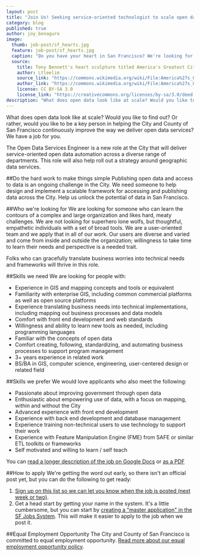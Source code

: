```yaml
---
layout: post
title: "Join Us! Seeking service-oriented technologist to scale open data"
category: blog
published: true
author: joy_bonaguro
image:
  thumb: job-post/sf_hearts.jpg
  feature: job-post/sf_hearts.jpg
  caption: "Do you have your heart in San Francisco? We're looking for someone who can bring a lot of heart to a big job."
  source:
    title: Tony Bennett's heart sculpture titled America's Greatest City By The Bay
    author: Ltleelim
    source_link: "https://commons.wikimedia.org/wiki/File:America%27s_Greatest_City_By_The_Bay_at_Union_Square,_San_Francisco,_CA.jpg"
    author_link: "https://commons.wikimedia.org/wiki/File:America%27s_Greatest_City_By_The_Bay_at_Union_Square,_San_Francisco,_CA.jpg"
    license: CC BY-SA 3.0
    license_link: "https://creativecommons.org/licenses/by-sa/3.0/deed.en"
description: "What does open data look like at scale? Would you like to find out? Or rather, would you like to be a key person in helping the City and County of San Francisco continuously improve the way in which we deliver open data services for all of the various users of open data? We have a job for you."
---
```

What does open data look like at scale? Would you like to find out? Or rather, would you like to be a key person in helping the City and County of San Francisco continuously improve the way we deliver open data services? We have a job for you.

The Open Data Services Engineer is a new role at the City that will deliver service-oriented open data automation across a diverse range of departments. This role will also help roll out a strategy around geographic data services.

##Do the hard work to make things simple
Publishing open data and access to data is an ongoing challenge in the City. We need someone to help design and implement a scalable framework for accessing and publishing data across the City. Help us unlock the potential of data in San Francisco.

##Who we're looking for
We are looking for someone who can learn the contours of a complex and large organization and likes hard, meaty challenges. We are not looking for superhero lone wolfs, but thoughtful, empathetic individuals with a set of broad tools. We are a user-oriented team and we apply that in all of our work. Our users are diverse and varied and come from inside and outside the organization; willingness to take time to learn their needs and perspective is a needed trait.

Folks who can gracefully translate business worries into technical needs and frameworks will thrive in this role.

##Skills we need
We are looking for people with:

 - Experience in GIS and mapping concepts and tools or equivalent
 - Familiarity with enterprise GIS, including common commercial platforms as well as open source platforms
 - Experience translating business needs into technical implementations, including mapping out business processes and data models
 - Comfort with front end development and web standards
 - Willingness and ability to learn new tools as needed, including programming languages
 - Familiar with the concepts of open data
 - Comfort creating, following, standardizing, and automating business processes to support program management
 - 3+ years experience in related work
 - BS/BA in GIS, computer science, engineering, user-centered design or related field

##Skills we prefer
We would love applicants who also meet the following:

 - Passionate about improving government through open data
 - Enthusiastic about empowering use of data, with a focus on mapping, within and without the City
 - Advanced experience with front end development
 - Experience with back end development and database management
 - Experience training non-technical users to use technology to support their work
 - Experience with Feature Manipulation Engine (FME) from SAFE or similar ETL toolkits or frameworks
 - Self motivated and willing to learn / self teach

You can [read a longer description of the job on Google Docs](https://docs.google.com/document/d/1Z2dxCeDVedmH3Z5Cvs_x-z1cygePjJoI8saPKjJUS9Q/edit?usp=sharing) or [as a PDF](https://docs.google.com/document/d/1Z2dxCeDVedmH3Z5Cvs_x-z1cygePjJoI8saPKjJUS9Q/export?format=pdf)

##How to apply
We're getting the word out early, so there isn't an official post yet, but you can do the following to get ready:

 1. [Sign up on this list so we can let you know when the job is posted (next week or two)](https://docs.google.com/forms/d/1icbddjfRi29RMtkFAU7ZQvYzuqrM5j-DpPxKUL0Hd2Y/viewform).
 2. Get a head start by getting your name in the system. It's a little cumbersome, but you can start by [creating a "master application" in the SF Jobs System](http://www.jobaps.com/SF/sup/bulpreview.asp?R1=AF0&R2=0000&R3=000000). This will make it easier to apply to the job when we post it.

##Equal Employment Opportunity
The City and County of San Francisco is committed to equal employment opportunity. [Read more about our equal employment opportunity policy](http://www.sfdhr.org/index.aspx?page=33).